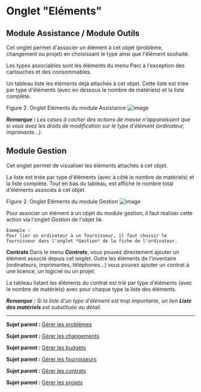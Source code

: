 Onglet "Eléments"
================

Module Assistance / Module Outils
---------------------------------
Cet onglet permet d'associer un élément à cet objet (problème, changement ou projet) en choisissant le type ainsi que l'élément souhaité.

Les types associables sont les éléments du menu Parc à l'exception des cartouches et des consommables.

Un tableau liste les éléments déjà attachés à cet objet.
Cette liste est triée par type d'éléments (avec en dessous le nombre de matériels) et la liste complète.


Figure 2. Onglet Eléments du module Assistance
![image](docs/image/tabElements.png)


***Remarque :** Les cases à cocher des actions de masse n'apparaissent que si vous avez les droits de modification sur le type d'élément (ordinateur, imprimante...).*


Module Gestion
--------------
Cet onglet permet de visualiser les éléments attachés à cet objet.

La liste est triée par type d'éléments (avec à côté le nombre de matériels) et la liste complète. Tout en bas du tableau, est affiché le nombre total d'éléments associés à cet objet.

Figure 2. Onglet Eléments du module Gestion
![image](docs/image/tabElementsGestion.png)

Pour associer un élément à un objet du module gestion, il faut réaliser cette action via l'onglet *Gestion* de l'objet lié.

    Exemple :  
    Pour lier un ordinateur à un fournisseur, il faut choisir le fournisseur dans l'onglet *Gestion* de la fiche de l'ordinateur.

**Contrats**
Dans le menu ***Contrats***, vous pouvez directement ajouter un élément associé depuis cet onglet.
Outre les éléments de l'inventaire (ordinateurs, imprimantes, téléphones...) vous pouvez ajouter un contrat à une licence, un logiciel ou un projet.

Le tableau listant les éléments du contrat est trié par type d'éléments (avec le nombre de matériels) avec pour chaque type la liste des éléments. 
 

***Remarque :** Si la liste d'un type d'élément est trop importante, un lien **Liste des matériels** est substituée au détail.*


-------
**Sujet parent :** [Gérer les problèmes](index.php?fr/04_Module_Assistance/08_Problèmes.md "Les problèmes sont gérés depuis le menu Assistance > Problèmes")

**Sujet parent :** [Gérer les changements](index.php?fr/04_Module_Assistance/09_Changements.md "Les changements sont gérés depuis le menu Assistance > Changements")

**Sujet parent :** [Gérer les budgets](index.php?fr/05_Module_Gestion/02_Budgets.md "Les budgets sont gérés depuis le menu Gestion > Budgets")

**Sujet parent :** [Gérer les fournisseurs](index.php?fr/05_Module_Gestion/03_Fournisseurs.md "Les fournisseurs sont gérés depuis le menu Gestion > Fournisseurs")

**Sujet parent :** [Gérer les contrats](index.php?fr/05_Module_Gestion/04_Contrats.md "Les contrats sont gérés depuis le menu Gestion > Contrats")

**Sujet parent :** [Gérer les projets](index.php?fr/06_Module_Outils/02_Projets/01_Projets.md "Les projets se gèrent depuis le menu Outils > Projets")

